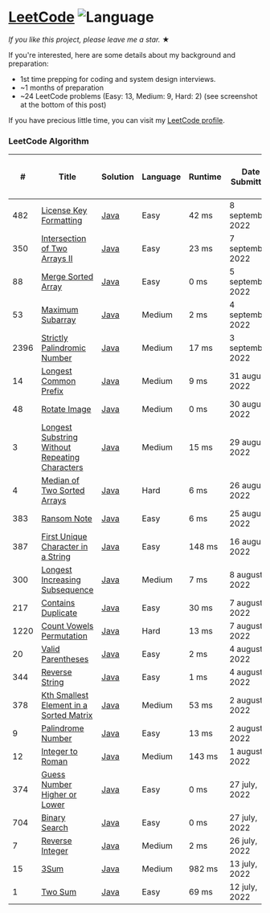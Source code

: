 # [LeetCode](https://leetcode.com/problemset/algorithms/) ![Language](https://img.shields.io/badge/language-Java-blue.svg)

_If you like this project, please leave me a star._ &#9733;<br>

If you're interested, here are some details about my background and preparation:
- 1st time prepping for coding and system design interviews.
- ~1 months of preparation
- ~24 LeetCode problems (Easy: 13, Medium: 9, Hard: 2) (see screenshot at the bottom of this post)

If you have precious little time, you can visit my [LeetCode profile](https://leetcode.com/shawonlodh/).

### LeetCode Algorithm

| #    | Title | Solution | Language | Runtime | Date Submitted    | Basic idea (One line) |
|------| ----- | -------- |----------|---------|-------------------| --------------------- |
| 482  |[License Key Formatting](https://leetcode.com/problems/license-key-formatting/) | [Java](https://github.com/Shawon-Lodh/LeetCode_solves/blob/master/src/LicenseKeyFormatting.java) | Easy     | 42 ms   | 8 september, 2022 | ... |
| 350  |[Intersection of Two Arrays II](https://leetcode.com/problems/intersection-of-two-arrays-ii/) | [Java](https://github.com/Shawon-Lodh/LeetCode_solves/blob/master/src/IntersectionOfTwoArraysII.java) | Easy     | 23 ms   | 7 september, 2022 | ... |
| 88   |[Merge Sorted Array](https://leetcode.com/problems/merge-sorted-array/) | [Java](https://github.com/Shawon-Lodh/LeetCode_solves/blob/master/src/MergeSortedArray.java) | Easy     | 0 ms    | 5 september, 2022 | ... |
| 53   |[Maximum Subarray](https://leetcode.com/problems/maximum-subarray/) | [Java](https://github.com/Shawon-Lodh/LeetCode_solves/blob/master/src/MaximumSubarray.java) | Medium   | 2 ms    | 4 september, 2022 | ... |
| 2396 |[Strictly Palindromic Number](https://leetcode.com/problems/strictly-palindromic-number/) | [Java](https://github.com/Shawon-Lodh/LeetCode_solves/blob/master/src/StrictlyPalindromicNumber.java) | Medium   | 17 ms   | 3 september, 2022 | ... |
| 14   |[Longest Common Prefix](https://leetcode.com/problems/longest-common-prefix/) | [Java](https://github.com/Shawon-Lodh/LeetCode_solves/blob/master/src/LongestCommonPrefix.java) | Medium   | 9 ms    | 31 august, 2022   | ... |
| 48   |[Rotate Image](https://leetcode.com/problems/rotate-image/) | [Java](https://github.com/Shawon-Lodh/LeetCode_solves/blob/master/src/RotateImage.java) | Medium   | 0 ms    | 30 august, 2022   | ... |
| 3    |[Longest Substring Without Repeating Characters](https://leetcode.com/problems/longest-substring-without-repeating-characters/) | [Java](https://github.com/Shawon-Lodh/LeetCode_solves/blob/master/src/LongestSubstringWithoutRepeatingCharacters.java) | Medium   | 15 ms   | 29 august, 2022   | ... |
| 4    |[Median of Two Sorted Arrays](https://leetcode.com/problems/median-of-two-sorted-arrays/) | [Java](https://github.com/Shawon-Lodh/LeetCode_solves/blob/master/src/MedianOFTwoSortedArrays.java) | Hard     | 6 ms    | 26 august, 2022   | ... |
| 383  |[Ransom Note](https://leetcode.com/problems/ransom-note/) | [Java](https://github.com/Shawon-Lodh/LeetCode_solves/blob/master/src/RansomNote.java) | Easy     | 6 ms    | 25 august, 2022   | ... |
| 387  |[First Unique Character in a String](https://leetcode.com/problems/first-unique-character-in-a-string/) | [Java](https://github.com/Shawon-Lodh/LeetCode_solves/blob/master/src/FirstUniqueCharacterInString.java) | Easy     | 148 ms  | 16 august, 2022   | ... |
| 300  |[Longest Increasing Subsequence](https://leetcode.com/problems/longest-increasing-subsequence/) | [Java](https://github.com/Shawon-Lodh/LeetCode_solves/blob/master/src/LongestIncreasingSubsequence.java) | Medium   | 7 ms    | 8 august, 2022    | ... |
| 217  |[Contains Duplicate](https://leetcode.com/problems/contains-duplicate/) | [Java](https://github.com/Shawon-Lodh/LeetCode_solves/blob/master/src/ContainsDuplicate.java) | Easy     | 30 ms   | 7 august, 2022    | ... |
| 1220 |[Count Vowels Permutation](https://leetcode.com/problems/count-vowels-permutation/) | [Java](https://github.com/Shawon-Lodh/LeetCode_solves/blob/master/src/CountVowelsPermutation.java) | Hard     | 13 ms   | 7 august, 2022    | ... |
| 20   |[Valid Parentheses](https://leetcode.com/problems/valid-parentheses/) | [Java](https://github.com/Shawon-Lodh/LeetCode_solves/blob/master/src/ValidParentheses.java) | Easy     | 2 ms    | 4 august, 2022    | ... |
| 344  |[Reverse String](https://leetcode.com/problems/reverse-string/) | [Java](https://github.com/Shawon-Lodh/LeetCode_solves/blob/master/src/ReverseString.java) | Easy     | 1 ms    | 4 august, 2022    | ... |
| 378  |[Kth Smallest Element in a Sorted Matrix](https://leetcode.com/problems/kth-smallest-element-in-a-sorted-matrix/) | [Java](https://github.com/Shawon-Lodh/LeetCode_solves/blob/master/src/KthSmallestElementInASortedMatrix.java) | Medium   | 53 ms   | 2 august, 2022    | ... |
| 9    |[Palindrome Number](https://leetcode.com/problems/palindrome-number/) | [Java](https://github.com/Shawon-Lodh/LeetCode_solves/blob/master/src/PalindromeNumber.java) | Easy     | 13 ms   | 2 august, 2022    | ... |
| 12   |[Integer to Roman](https://leetcode.com/problems/integer-to-roman/) | [Java](https://github.com/Shawon-Lodh/LeetCode_solves/blob/master/src/IntegerToRoman.java) | Medium   | 143 ms  | 1 august, 2022    | ... |
| 374  |[Guess Number Higher or Lower](https://leetcode.com/problems/guess-number-higher-or-lower/) | [Java](https://github.com/Shawon-Lodh/LeetCode_solves/blob/master/src/GuessNumberHigherOrLower.java) | Easy     | 0 ms    | 27 july, 2022     | ... |
| 704  |[Binary Search](https://leetcode.com/problems/binary-search/) | [Java](https://github.com/Shawon-Lodh/LeetCode_solves/blob/master/src/BinarySearch.java) | Easy     | 0 ms    | 27 july, 2022     | ... |
| 7    |[Reverse Integer](https://leetcode.com/problems/reverse-integer/) | [Java](https://github.com/Shawon-Lodh/LeetCode_solves/blob/master/src/ReverseInteger.java) | Medium   | 2 ms    | 26 july, 2022     | ... |
| 15   |[3Sum](https://leetcode.com/problems/3sum/) | [Java](https://github.com/Shawon-Lodh/LeetCode_solves/blob/master/src/ThreeSum.java) | Medium   | 982 ms  | 13 july, 2022     | ... |
| 1    |[Two Sum](https://leetcode.com/problems/two-sum/) | [Java](https://github.com/Shawon-Lodh/LeetCode_solves/blob/master/src/ThreeSum.java) | Easy     | 69 ms   | 12 july, 2022     | ... |
